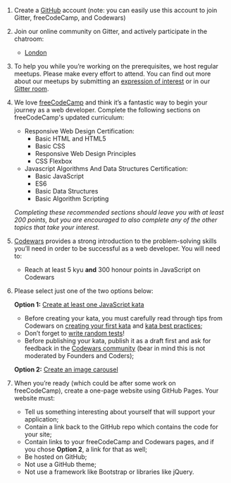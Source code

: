 1. Create a [GitHub](https://github.com/) account (note: you can easily use this account to join Gitter, freeCodeCamp, and Codewars)

2. Join our online community on Gitter, and actively participate in the chatroom:
   + [London](https://gitter.im/codingforeveryone/london)

3. To help you while you’re working on the prerequisites, we host regular meetups. Please make every effort to attend. You can find out more about our meetups by submitting an [expression of interest](https://docs.google.com/forms/d/e/1FAIpQLSepdNxKsrMjhfnbdkzKUgNpeWFmp8WLyiqTe_UY10TsPpFOEQ/viewform) or in our [Gitter room](https://gitter.im/codingforeveryone/london).

4. We love [freeCodeCamp](https://www.freecodecamp.org/) and think it’s a fantastic way to begin your journey as a web developer. Complete the following sections on freeCodeCamp's updated curriculum:
   + Responsive Web Design Certification:
     + Basic HTML and HTML5
     + Basic CSS
     + Responsive Web Design Principles
     + CSS Flexbox
   + Javascript Algorithms And Data Structures Certification:
     + Basic JavaScript
     + ES6
     + Basic Data Structures
     + Basic Algorithm Scripting

    _Completing these recommended sections should leave you with at least 200 points, but you are encouraged to also complete any of the other topics that take your interest._

5. [Codewars](https://www.codewars.com/) provides a strong introduction to the problem-solving skills you’ll need in order to be successful as a web developer. You will need to:
   + Reach at least 5 kyu **and** 300 honour points in JavaScript on Codewars

6. Please select just one of the two options below:

    **Option 1:** [Create at least one JavaScript kata](https://www.codewars.com/kata/new/javascript)
      + Before creating your kata, you must carefully read through tips from Codewars on [creating your first kata](https://github.com/Codewars/codewars.com/wiki/Tutorial%3A-Create-Your-First-Kata) and [kata best practices](https://github.com/Codewars/codewars.com/wiki/Kata-Best-Practices);
      + Don’t forget to [write random tests](https://github.com/codingforeveryone/READMEs/blob/master/codewars/random-test-cases-for-complete-beginners.md)!
      + Before publishing your kata, publish it as a draft first and ask for feedback in the [Codewars community](https://gitter.im/Codewars/codewars.com/kata-authoring-help) (bear in mind this is not moderated by Founders and Coders); 

   **Option 2:** [Create an image carousel](https://github.com/foundersandcoders/master-reference/blob/master/coursebook/prerequisites/image-carousel.md) 

6. When you’re ready (which could be after some work on freeCodeCamp), create a one-page website using GitHub Pages. Your website must:
   + Tell us something interesting about yourself that will support your application;
   + Contain a link back to the GitHub repo which contains the code for your site;
   + Contain links to your freeCodeCamp and Codewars pages, and if you chose **Option 2**, a link for that as well;
   + Be hosted on GitHub;
   + Not use a GitHub theme;
   + Not use a framework like Bootstrap or libraries like jQuery.
